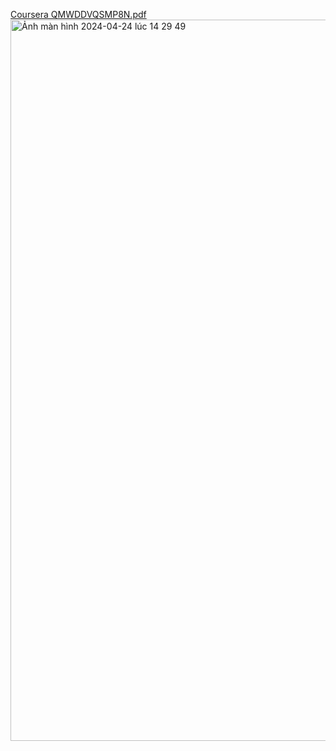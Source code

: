 [Coursera QMWDDVQSMP8N.pdf](https://github.com/autobot-tm/my-certificate/files/15090414/Coursera.QMWDDVQSMP8N.pdf)
<img width="1154" alt="Ảnh màn hình 2024-04-24 lúc 14 29 49" src="https://github.com/autobot-tm/my-certificate/assets/89328480/4cbf68c1-b58a-44b4-b126-d86db9323e52">
